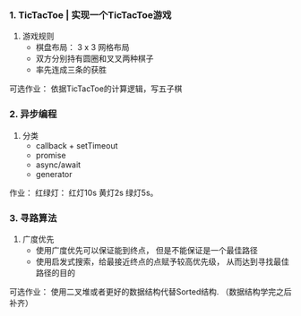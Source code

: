 ### 1. TicTacToe | 实现一个TicTacToe游戏
1. 游戏规则
    * 棋盘布局： 3 x 3 网格布局
    * 双方分别持有圆圈和叉叉两种棋子
    * 率先连成三条的获胜

可选作业： 依据TicTacToe的计算逻辑，写五子棋


### 2. 异步编程
1. 分类
    * callback + setTimeout
    * promise
    * async/await
    * generator

作业： 红绿灯： 红灯10s 黄灯2s 绿灯5s。

### 3. 寻路算法
1. 广度优先
    * 使用广度优先可以保证能到终点， 但是不能保证是一个最佳路径
    * 使用启发式搜索，给最接近终点的点赋予较高优先级， 从而达到寻找最佳路径的目的

可选作业： 使用二叉堆或者更好的数据结构代替Sorted结构. （数据结构学完之后补齐）